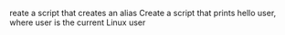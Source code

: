 reate a script that creates an alias
Create a script that prints hello user, where user is the current Linux user

